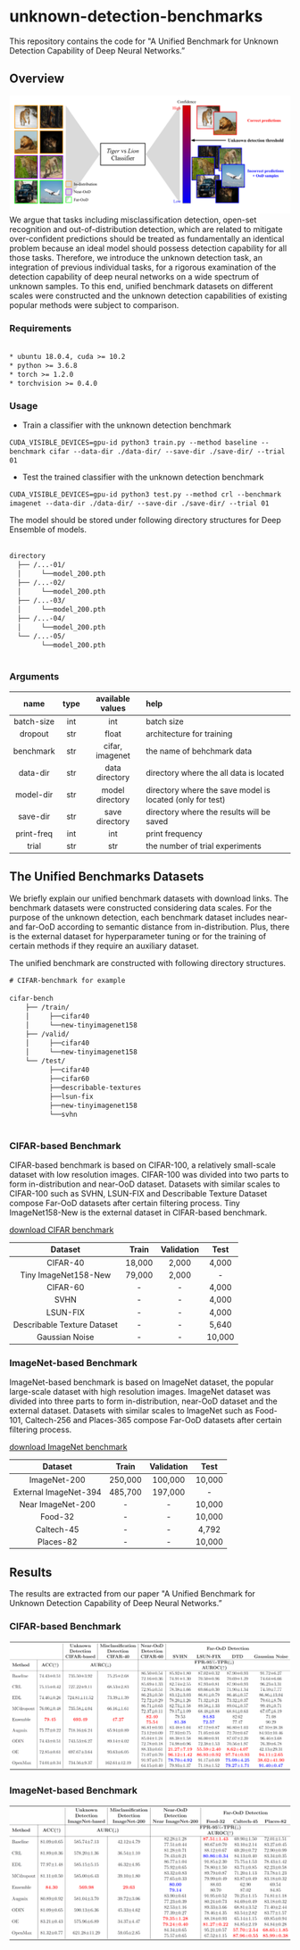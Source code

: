 # unknown-detection-benchmarks

This repository contains the code for "A Unified Benchmark for Unknown Detection Capability of Deep Neural Networks.”

## Overview
![Overall Concept](./img/framework.png)
We argue that tasks including misclassification detection, open-set recognition and out-of-distribution detection, which are related to mitigate over-confident predictions should be treated as fundamentally an identical problem because an ideal model should possess detection capability for all those tasks. Therefore, we introduce the unknown detection task, an integration of previous individual tasks, for a rigorous examination of the detection capability of deep neural networks on a wide spectrum of unknown samples. To this end, unified benchmark datasets on different scales were constructed and the unknown detection capabilities of existing popular methods were subject to comparison.

### Requirements
```

* ubuntu 18.0.4, cuda >= 10.2
* python >= 3.6.8
* torch >= 1.2.0
* torchvision >= 0.4.0 

```

### Usage

* Train a classifier with the unknown detection benchmark
```
CUDA_VISIBLE_DEVICES=gpu-id python3 train.py --method baseline --benchmark cifar --data-dir ./data-dir/ --save-dir ./save-dir/ --trial 01
```

* Test the trained classifier with the unknown detection benchmark
```
CUDA_VISIBLE_DEVICES=gpu-id python3 test.py --method crl --benchmark imagenet --data-dir ./data-dir/ --save-dir ./save-dir/ --trial 01
```

The model should be stored under following directory structures for Deep Ensemble of models.
```

directory
  ├── /...-01/
  │     └──model_200.pth
  ├── /...-02/
  │     └──model_200.pth
  ├── /...-03/
  │     └──model_200.pth
  ├── /...-04/
  │     └──model_200.pth
  └── /...-05/
        └──model_200.pth
        
```


### Arguments

  |       name       |type |   available values   |                               help                             |
  |:----------------:|:---:|:--------------------:|:---------------------------------------------------------------|
  |    batch-size    | int |          int         |                             batch size                         |
  |     dropout      | str |         float        |                    architecture for training                   |
  |    benchmark     | str |    cifar, imagenet   |                    the name of behchmark data                  |
  |     data-dir     | str |    data directory    |             directory where the all data is located            |
  |     model-dir    | str |    model directory   |   directory where the save model is located (only for test)    |
  |     save-dir     | str |    save directory    |            directory where the results will be saved           |
  |    print-freq    | int |         int          |                         print frequency                        |
  |      trial       | str |         str          |                 the number of trial experiments                |




## The Unified Benchmarks Datasets
We briefly explain our unified benchmark datasets with download links. The benchmark datasets were constructed considering data scales. For the purpose of the unknown detection, each benchmark dataset includes near- and far-OoD according to semantic distance from in-distribution. Plus, there is the external dataset for hyperparameter tuning or for the training of certain methods if they require an auxiliary dataset.

The unified benchmark are constructed with following directory structures.
```
# CIFAR-benchmark for example

cifar-bench
    ├── /train/
    │     ├──cifar40
    │     └──new-tinyimagenet158
    ├── /valid/
    │     ├──cifar40
    │     └──new-tinyimagenet158
    └── /test/
          ├──cifar40
          ├──cifar60
          ├──describable-textures
          ├──lsun-fix
          ├──new-tinyimagenet158
          └──svhn
        
```


### CIFAR-based Benchmark
CIFAR-based benchmark is based on CIFAR-100, a relatively small-scale dataset with low resolution images. CIFAR-100 was divided into two parts to form in-distribution and near-OoD dataset. Datasets with similar scales to CIFAR-100 such as SVHN, LSUN-FIX and Describable Texture Dataset compose Far-OoD datasets after certain filtering process. Tiny ImageNet158-New is the external dataset in CIFAR-based benchmark.

[download CIFAR benchmark](https://docs.google.com/uc?export=download&id=1AJZEYGrvqNKKDeLMKEqgWMzuvjMJmEHb)

|            Dataset          |   Train   | Validation |    Test     |
|:---------------------------:|:---------:|:----------:|:-----------:|
|           CIFAR-40          |  18,000   |   2,000    |    4,000    |
|    Tiny ImageNet158-New     |  79,000   |   2,000    |       -     |
|           CIFAR-60          |     -     |     -      |    4,000    |
|             SVHN            |     -     |     -      |    4,000    |
|           LSUN-FIX          |     -     |     -      |    4,000    |
| Describable Texture Dataset |     -     |     -      |    5,640    |
|        Gaussian Noise       |     -     |     -      |   10,000    |


### ImageNet-based Benchmark
ImageNet-based benchmark is based on ImageNet dataset, the popular large-scale dataset with high resolution images. ImageNet dataset was divided into three parts to form in-distribution, near-OoD dataset and the external dataset. Datasets with similar scales to ImageNet such as Food-101, Caltech-256 and Places-365 compose Far-OoD datasets after certain filtering process.

[download ImageNet benchmark](https://docs.google.com/uc?export=download&id=1gapHov_B-DZ9bKOffg2DFx7lLPOe1T7l)

|         Dataset       |  Train  | Validation |    Test   |
|:---------------------:|:-------:|:----------:|:---------:|
|      ImageNet-200     | 250,000 |  100,000   |  10,000   |
| External ImageNet-394 | 485,700 |  197,000   |     -     |
|   Near ImageNet-200   |    -    |     -      |  10,000   |
|        Food-32        |    -    |     -      |  10,000   |
|      Caltech-45       |    -    |     -      |   4,792   |
|       Places-82       |    -    |     -      |  10,000   |


## Results
The results are extracted from our paper "A Unified Benchmark for Unknown Detection Capability of Deep Neural Networks.”

### CIFAR-based Benchmark
![CIFAR Results](./img/cifar-benchmark-results.PNG)


### ImageNet-based Benchmark
![ImageNet Results](./img/imagenet-benchmark-results.PNG)

